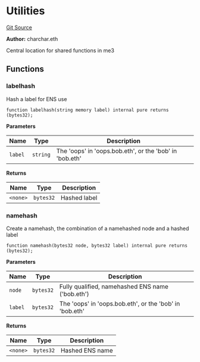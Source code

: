 # Utilities
[Git Source](https://github.com/me3-eth/protocol/blob/cac16b9d508f5af9fbf4095cd2346a7a6400c5e8/src/Utils.sol)

**Author:**
charchar.eth

Central location for shared functions in me3


## Functions
### labelhash

Hash a label for ENS use


```solidity
function labelhash(string memory label) internal pure returns (bytes32);
```
**Parameters**

|Name|Type|Description|
|----|----|-----------|
|`label`|`string`|The 'oops' in 'oops.bob.eth', or the 'bob' in 'bob.eth'|

**Returns**

|Name|Type|Description|
|----|----|-----------|
|`<none>`|`bytes32`|Hashed label|


### namehash

Create a namehash, the combination of a namehashed node and a hashed label


```solidity
function namehash(bytes32 node, bytes32 label) internal pure returns (bytes32);
```
**Parameters**

|Name|Type|Description|
|----|----|-----------|
|`node`|`bytes32`|Fully qualified, namehashed ENS name ('bob.eth')|
|`label`|`bytes32`|The 'oops' in 'oops.bob.eth', or the 'bob' in 'bob.eth'|

**Returns**

|Name|Type|Description|
|----|----|-----------|
|`<none>`|`bytes32`|Hashed ENS name|


